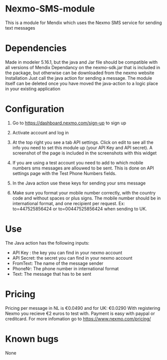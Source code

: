 # Nexmo-SMS-module
This is a module for Mendix which uses the Nexmo SMS service for sending text messages

# Dependencies 
Made in modeler 5.16.1, but the java and Jar file should be compatible with all versions of Mendix
Dependancy on the nexmo-sdk.jar that is included in the package, but otherwise can be downloaded from the nexmo website
Installation
Just call the java action for sending a message. The module itself can be deleted once you have moved the java-action to a logic place in your existing application

# Configuration

1. Go to https://dashboard.nexmo.com/sign-up to sign up

2. Activate account and log in

3. At the top right you see a tab API settings. Click on edit to see all the info you need to set this module up (your API Key and API secret). A screenshot of the page is included in the screenshots with this widget

4. If you are using a test account you need to add to which mobile numbers sms messages are allouwed to be sent. This is done on API settings page with the Test Phone Numbers fields.

5. In the Java action use these keys for sending your sms message

6. Make sure you format your mobile number correctly, with the country code and without spaces or plus signs.  The mobile number should be in international format, and one recipient per request. Ex: to=447525856424 or to=00447525856424 when sending to UK.

# Use

The Java action has the following inputs:
+ API Key : the key you can find in your nexmo account
+ API Secret: the secret you can find in your nexmo account
+ FromText: The name of the message sender
+ PhoneNr: The phone number in international format
+ Text: The message that has to be sent

# Pricing

Pricing per message in NL is €0.0490 and for UK: €0.0290
With registering Nexmo you recieve €2 euros to test with. Payment is easy with paypal or creditcard.
For more infomation go to https://www.nexmo.com/pricing/

# Known bugs 

None
